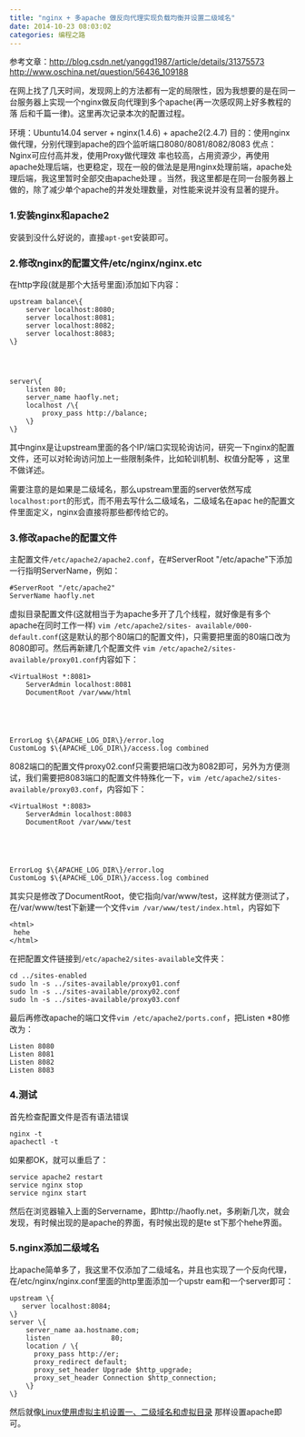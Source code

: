 ```yaml
---
title: "nginx + 多apache 做反向代理实现负载均衡并设置二级域名"
date: 2014-10-23 08:03:02
categories: 编程之路
---
```

参考文章：[http://blog.csdn.net/yanggd1987/article/details/31375573
](http://blog.csdn.net/yanggd1987/article/details/31375573)
<http://www.oschina.net/question/56436_109188>

在网上找了几天时间，发现网上的方法都有一定的局限性，因为我想要的是在同一台服务器上实现一个nginx做反向代理到多个apache(再一次感叹网上好多教程的落
后和千篇一律)。这里再次记录本次的配置过程。

环境：Ubuntu14.04 server + nginx(1.4.6) + apache2(2.4.7)
目的：使用nginx做代理，分别代理到apache的四个监听端口8080/8081/8082/8083 优点：Nginx可应付高并发，使用Proxy做代理效
率也较高，占用资源少，再使用apache处理后端，也更稳定，现在一般的做法是是用nginx处理前端，apache处理后端，我这里暂时全部交由apache处理
。当然，我这里都是在同一台服务器上做的，除了减少单个apache的并发处理数量，对性能来说并没有显著的提升。

### 1.安装nginx和apache2

安装到没什么好说的，直接`apt-get`安装即可。

### 2.修改nginx的配置文件/etc/nginx/nginx.etc

在http字段(就是那个大括号里面)添加如下内容：



    upstream balance\{
        server localhost:8080;
        server localhost:8081;
        server localhost:8082;
        server localhost:8083;
    \}




    server\{
        listen 80;
        server_name haofly.net;
        localhost /\{
            proxy_pass http://balance;
        \}
    \}

其中nginx是让upstream里面的各个IP/端口实现轮询访问，研究一下nginx的配置文件，还可以对轮询访问加上一些限制条件，比如轮训机制、权值分配等
，这里不做详述。

需要注意的是如果是二级域名，那么upstream里面的server依然写成`localhost:port`的形式，而不用去写什么二级域名，二级域名在apac
he的配置文件里面定义，nginx会直接将那些都传给它的。

### 3.修改apache的配置文件

主配置文件`/etc/apache2/apache2.conf`，在#ServerRoot
"/etc/apache"下添加一行指明ServerName，例如：



    #ServerRoot "/etc/apache2"
    ServerName haofly.net

虚拟目录配置文件(这就相当于为apache多开了几个线程，就好像是有多个apache在同时工作一样) `vim /etc/apache2/sites-
available/000-default.conf`(这是默认的那个80端口的配置文件)，只需要把里面的80端口改为8080即可。然后再新建几个配置文件
`vim /etc/apache2/sites-available/proxy01.conf`内容如下：



    <VirtualHost *:8081>
        ServerAdmin localhost:8081
        DocumentRoot /var/www/html





    ErrorLog $\{APACHE_LOG_DIR\}/error.log
    CustomLog $\{APACHE_LOG_DIR\}/access.log combined


</VIrtualHost>

8082端口的配置文件proxy02.conf只需要把端口改为8082即可，另外为方便测试，我们需要把8083端口的配置文件特殊化一下，`vim
/etc/apache2/sites-available/proxy03.conf`，内容如下：



    <VirtualHost *:8083>
        ServerAdmin localhost:8083
        DocumentRoot /var/www/test





    ErrorLog $\{APACHE_LOG_DIR\}/error.log
    CustomLog $\{APACHE_LOG_DIR\}/access.log combined


</VIrtualHost>

其实只是修改了DocumentRoot，使它指向/var/www/test，这样就方便测试了，在/var/www/test下新建一个文件`vim
/var/www/test/index.html`，内容如下



    <html>
     hehe
    </html>

在把配置文件链接到`/etc/apache2/sites-available`文件夹：



    cd ../sites-enabled
    sudo ln -s ../sites-available/proxy01.conf
    sudo ln -s ../sites-available/proxy02.conf
    sudo ln -s ../sites-available/proxy03.conf

最后再修改apache的端口文件`vim /etc/apache2/ports.conf`，把Listen *80修改为：



    Listen 8080
    Listen 8081
    Listen 8082
    Listen 8083

###  4.测试

首先检查配置文件是否有语法错误



    nginx -t
    apachectl -t

如果都OK，就可以重启了：



    service apache2 restart
    service nginx stop
    service nginx start

然后在浏览器输入上面的Servername，即http://haofly.net，多刷新几次，就会发现，有时候出现的是apache的界面，有时候出现的是te
st下那个hehe界面。

### 5.nginx添加二级域名

比apache简单多了，我这里不仅添加了二级域名，并且也实现了一个反向代理，在/etc/nginx/nginx.conf里面的http里面添加一个upstr
eam和一个server即可：



    upstream \{
       server localhost:8084;
    \}
    server \{
        server_name aa.hostname.com;
        listen               80;
        location / \{
          proxy_pass http://er;
          proxy_redirect default;
          proxy_set_header Upgrade $http_upgrade;
          proxy_set_header Connection $http_connection;
        \}
    \}

然后就像[Linux使用虚拟主机设置一、二级域名和虚拟目录](http://haofly.net/linuxvirtualhost/ "Link:
http://haofly.net/linuxvirtualhost/" ) 那样设置apache即可。
